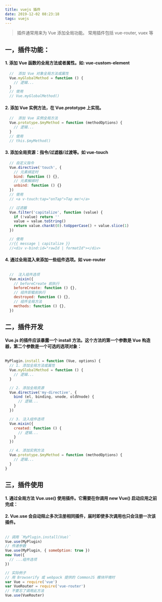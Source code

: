 ```yaml
---
title: vuejs 插件
date: 2019-12-02 08:23:18
tags: vuejs
---
```


> 插件通常用来为 Vue 添加全局功能。
> 常用插件包括 vue-router, vuex 等

<!-- more -->


## 一，插件功能：

#### 1. 添加 Vue 函数的全局方法或者属性。如: vue-custom-element
```js
  //  添加 Vue 对象全局方法或属性
  Vue.myGlobalMethod = function () {
    // 逻辑...
  }
  // 使用
  // Vue.myGlobalMethod()
```

#### 2. 添加 Vue 实例方法，在 Vue.prototype 上实现。
```js
  //  添加 Vue 实例全局方法
  Vue.prototype.$myMethod = function (methodOptions) {
    // 逻辑...
  }
  // 使用
  // this.$myMethod()
```

#### 3. 添加全局资源：指令/过滤器/过渡等。如 vue-touch
```js
  // 自定义指令
  Vue.directive('touch', {
    // 元素绑定时
    bind: function () {},
    // 元素解绑时
    unbind: function () {}
  })
  // 使用
  // <a v-touch:tap="onTap">Tap me!</a>

  // 过滤器
  Vue.filter('capitalize', function (value) {
    if (!value) return ''
    value = value.toString()
    return value.charAt(0).toUpperCase() + value.slice(1) 
  })

  // 使用
  //{{ message | capitalize }}
  //<div v-bind:id="rawId | formatId"></div>

```

#### 4. 通过全局混入来添加一些组件选项。如 vue-router
```js

  //  注入组件选项
  Vue.mixin({
    // beforeCreate 前执行
    beforeCreate: function () {},
    // 组件卸载前执行
    destroyed: function () {},
    // 组件全局方法
    methods: function () {},
  })

```



## 二，插件开发

#### Vue.js 的插件应该暴露一个 install 方法。这个方法的第一个参数是 Vue 构造器，第二个参数是一个可选的选项对象：

```js

MyPlugin.install = function (Vue, options) {
  // 1. 添加全局方法或属性
  Vue.myGlobalMethod = function () {
    // 逻辑...
  }

  // 2. 添加全局资源
  Vue.directive('my-directive', {
    bind (el, binding, vnode, oldVnode) {
      // 逻辑...
    }
  })

  // 3. 注入组件选项
  Vue.mixin({
    created: function () {
      // 逻辑...
    }
  })

  // 4. 添加实例方法
  Vue.prototype.$myMethod = function (methodOptions) {
    // 逻辑...
  }
}

```



## 三，插件使用

#### 1. 通过全局方法 Vue.use() 使用插件。它需要在你调用 new Vue() 启动应用之前完成：
#### 2. Vue.use 会自动阻止多次注册相同插件，届时即使多次调用也只会注册一次该插件。

```js

// 调用 `MyPlugin.install(Vue)`
Vue.use(MyPlugin)
// 传递参数
Vue.use(MyPlugin, { someOption: true })
new Vue({
  // ...组件选项
})

// 实际例子
// 用 Browserify 或 webpack 提供的 CommonJS 模块环境时
var Vue = require('vue')
var VueRouter = require('vue-router')
// 不要忘了调用此方法
Vue.use(VueRouter)

```
